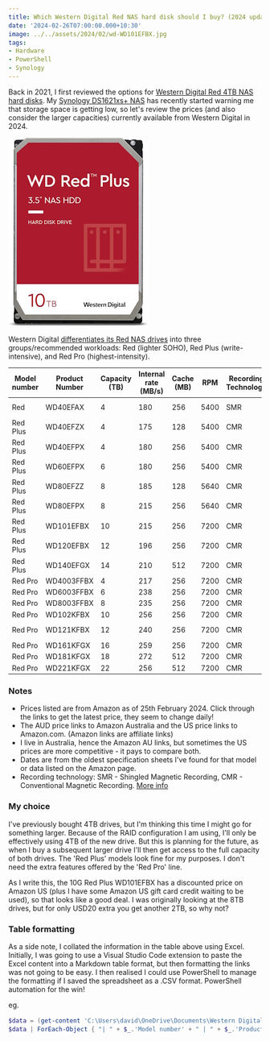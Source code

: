 ```yaml
---
title: Which Western Digital Red NAS hard disk should I buy? (2024 update)
date: '2024-02-26T07:00:00.000+10:30'
image: ../../assets/2024/02/wd-WD101EFBX.jpg
tags:
- Hardware
- PowerShell
- Synology
---
```


Back in 2021, I first reviewed the options for [Western Digital Red 4TB NAS hard disks](/2021/07/ws-red-nas-hdd). My [Synology DS1621xs+ NAS](/2021/04/synology-DS1621xs-review) has recently started warning me that storage space is getting low, so let's review the prices (and also consider the larger capacities) currently available from Western Digital in 2024.

![Western Digital WD Red Plus 10TB hard drive](../../assets/2024/02/wd-WD101EFBX.jpg)

Western Digital [differentiates its Red NAS drives](https://blog.westerndigital.com/wd-red-nas-drives/) into three groups/recommended workloads: Red (lighter SOHO), Red Plus (write-intensive), and Red Pro (highest-intensity).

| Model number | Product Number | Capacity (TB) | Internal rate (MB/s) | Cache (MB) | RPM | Recording Technology | Approx. Date | Spec sheet | Price (AUD) | Price (USD) |
|--------------|----------------|---------------|----------------------|------------|------|--------------|--------------|----------------|-------------|-------|
| Red | WD40EFAX | 4 | 180 | 256 | 5400 | SMR | Aug-20 | [Link](https://products.wdc.com/library/SpecSheet/ENG/2579-810238.pdf) | [230](https://www.amazon.com.au/Red-4TB-Hard-Drive-WD40EFAX/dp/B083XVY99B?dchild=1&keywords=WD40EFAX&qid=1626346773&s=computers&sr=1-1&th=1&linkCode=ll1&tag=flcdrg07-22&linkId=d74f62bc00a92d80a696b34cc98f54b9&language=en_AU&ref_=as_li_ss_tl) | [n/a](https://www.amazon.com/Red-4TB-Internal-Hard-Drive/dp/B083XVY99B?th=1&linkCode=ll1&tag=flcdrg0e-20&linkId=0f26c5d4d7be6c1eb61875482a35e5be&language=en_US&ref_=as_li_ss_tl) |
| Red Plus | WD40EFZX | 4 | 175 | 128 | 5400 | CMR | Jan-21 | [Link](https://documents.westerndigital.com/content/dam/doc-library/en_us../../assets/public/western-digital/product/internal-drives/wd-red-plus-hdd/product-brief-western-digital-wd-red-plus-hdd.pdf) | [257](https://www.amazon.com.au/Western-Digital-Plus-Internal-Drive-dp-B08VH8C3WZ/dp/B08VH8C3WZ?th=1&linkCode=ll1&tag=flcdrg07-22&linkId=74727ee5a46beb6f7943f833a2f00838&language=en_AU&ref_=as_li_ss_tl) | [111](https://www.amazon.com/Western-Digital-Plus-Internal-Drive/dp/B08VH8C3WZ?th=1&linkCode=ll1&tag=flcdrg0e-20&linkId=f31e48f0c116c6bbcf372e00c57a7968&language=en_US&ref_=as_li_ss_tl) |
| Red Plus | WD40EFPX | 4 | 180 | 256 | 5400 | CMR | Sep-22 | [Link](https://www.westerndigital.com/products/internal-drives/wd-red-plus-sata-3-5-hdd?sku=WD40EFPX) | [202](https://www.amazon.com.au/Western-Digital-10TB-Internal-Drive-dp-B08V13TGP4/dp/B0BDXSK2K7?th=1&linkCode=ll1&tag=flcdrg07-22&linkId=b63b9624074ab09b2cf289d64742c694&language=en_AU&ref_=as_li_ss_tl) | [n/a](https://www.amazon.com/Western-Digital-Plus-Internal-Drive/dp/B0BDXSK2K7?th=1&linkCode=ll1&tag=flcdrg0e-20&linkId=9637a9c251a77de3d05ccbbb7df490e2&language=en_US&ref_=as_li_ss_tl) |
| Red Plus | WD60EFPX | 6 | 180 | 256 | 5400 | CMR | Sep-22 | [Link](https://www.westerndigital.com/products/internal-drives/wd-red-plus-sata-3-5-hdd?sku=WD60EFPX) | [289](https://www.amazon.com.au/Western-Digital-10TB-Internal-Drive-dp-B08V13TGP4/dp/B0BDXQ61Z9?th=1&linkCode=ll1&tag=flcdrg07-22&linkId=c4b8d21953b79d713adf23511460b7c8&language=en_AU&ref_=as_li_ss_tl) | [n/a](https://www.amazon.com/Western-Digital-Plus-Internal-Drive/dp/B0BDXQ61Z9?th=1&linkCode=ll1&tag=flcdrg0e-20&linkId=85499246c43c8e95ac50fa687cbb37e8&language=en_US&ref_=as_li_ss_tl) |
| Red Plus | WD80EFZZ | 8 | 185 | 128 | 5640 | CMR | Jan-22 | [Link](https://www.westerndigital.com/products/internal-drives/wd-red-plus-sata-3-5-hdd?sku=WD80EFZZ) | [313](https://www.amazon.com.au/Western-Digital-10TB-Internal-Drive-dp-B09QQX27GM/dp/B08TZPS4QQ?th=1&linkCode=ll1&tag=flcdrg07-22&linkId=d99612013fa1b1bcb3fecc74e55f7fde&language=en_AU&ref_=as_li_ss_tl) | [n/a](https://www.amazon.com/Western-Digital-Plus-Internal-Drive/dp/B09QQX27GM?th=1&linkCode=ll1&tag=flcdrg0e-20&linkId=e7cbe45ccb3361781c70391586e74b78&language=en_US&ref_=as_li_ss_tl) |
| Red Plus | WD80EFPX | 8 | 215 | 256 | 5640 | CMR | Nov-23 | [Link](https://www.westerndigital.com/products/internal-drives/wd-red-plus-sata-3-5-hdd?sku=WD80EFPX) | [308](https://www.amazon.com.au/Western-Digital-Plus-Internal-Drive/dp/B0CMQ6SK7W?crid=9RHY7XTKL3SI&dib=eyJ2IjoiMSJ9.gkQRWHqEEwubKcMIl9604QlOTNg9dQbW3k2k8WAZ_1EsX-7HmE-JcsnSH1EH35lXMyA7kkgp6S7_AzLHelxYlrtDNJ4VcgVBqFbLVqkx8YVA6KgHtn5kxzZfxZd3Mv77ITIhu7FLOBpBSCToZPnob5gXjybWAOvLzIDNQJkXZg6NtwAJAo_zSwYVEfqsyZ_XEfJb8qVZC0MSe4W_nHAG2cKNkr7gw2_c7KyKm8QMjzlAUVYQ7OtLJUq23U4aLJHn5RoEMD0gWipwjxvYqGjSc1jTEdhpJGaif-H7p3sWgKU.ImTpzQDPyi41cqaBqHcMVLfC-Wxy13rb23vO4KeY6gk&dib_tag=se&keywords=WD80EFZZ&qid=1708837190&s=computers&sprefix=wd80efzz%2Ccomputers%2C353&sr=1-2&th=1&linkCode=ll1&tag=flcdrg07-22&linkId=e16bb7109183e849a1f392769bdd5855&language=en_AU&ref_=as_li_ss_tl) | [179](https://www.amazon.com/Western-Digital-Plus-Internal-Drive/dp/B0CMQ6SK7W?th=1&linkCode=ll1&tag=flcdrg0e-20&linkId=3c5cc0823d08c1dd87be175034c24c3e&language=en_US&ref_=as_li_ss_tl) |
| Red Plus | WD101EFBX | 10 | 215 | 256 | 7200 | CMR | Jan-20 | [Link](https://www.westerndigital.com/products/internal-drives/wd-red-plus-sata-3-5-hdd?sku=WD101EFBX) | [398](https://www.amazon.com.au/Western-Digital-10TB-Internal-Drive-dp-B08TZPS4QQ/dp/B08TZPS4QQ?th=1&linkCode=ll1&tag=flcdrg07-22&linkId=134237545e468bdb522ce2c3f361af66&language=en_AU&ref_=as_li_ss_tl) | [199](https://www.amazon.com/Western-Digital-10TB-Internal-Drive/dp/B08TZPS4QQ?th=1&linkCode=ll1&tag=flcdrg0e-20&linkId=ecbb8065e119844f0bb8828567695890&language=en_US&ref_=as_li_ss_tl) |
| Red Plus | WD120EFBX | 12 | 196 | 256 | 7200 | CMR | Jan-21 | [Link](https://www.westerndigital.com/products/internal-drives/wd-red-plus-sata-3-5-hdd?sku=WD120EFBX) | [515](https://www.amazon.com.au/Western-Digital-10TB-Internal-Drive-dp-B08V1L1WYD/dp/B08TZPS4QQ?th=1&linkCode=ll1&tag=flcdrg07-22&linkId=15a172fe41755f086ba315dbd09c33b1&language=en_AU&ref_=as_li_ss_tl) | [n/a](https://www.amazon.com/Western-Digital-12TB-Internal-Drive/dp/B08V1L1WYD?&linkCode=ll1&tag=flcdrg0e-20&linkId=4175b18c53c92165c9e6d800db4978cf&language=en_US&ref_=as_li_ss_tl) |
| Red Plus | WD140EFGX | 14 | 210 | 512 | 7200 | CMR | Jan-20 | [Link](https://www.westerndigital.com/products/internal-drives/wd-red-plus-sata-3-5-hdd?sku=WD140EFGX) | [658](https://www.amazon.com.au/Western-Digital-10TB-Internal-Drive-dp-B08V13TGP4/dp/B08TZPS4QQ?th=1&linkCode=ll1&tag=flcdrg07-22&linkId=b862770668bed956501297f0463ed777&language=en_AU&ref_=as_li_ss_tl) | [n/a](https://www.amazon.com/Western-Digital-14TB-Internal-Drive/dp/B08V13TGP4?th=1&linkCode=ll1&tag=flcdrg0e-20&linkId=f643646b1bdfa3d08cbda631f8cae94e&language=en_US&ref_=as_li_ss_tl) |
| Red Pro | WD4003FFBX | 4 | 217 | 256 | 7200 | CMR | Sep-20 | [Link](https://www.westerndigital.com/products/internal-drives/wd-red-pro-sata-hdd?sku=WD4003FFBX) | [212](https://www.amazon.com.au/4TB-Red-Pro-Hard-Drive/dp/B07B1WK3N5?dchild=1&keywords=WD4003FFBX&qid=1626346992&s=computers&sr=1-2&linkCode=ll1&tag=flcdrg07-22&linkId=77956e3b870c572e4b3b579dc502e6b9&language=en_AU&ref_=as_li_ss_tl) | [n/a](https://www.amazon.com/Western-Digital-Red-Hard-Drive/dp/B07B1WK3N5?th=1&linkCode=ll1&tag=flcdrg0e-20&linkId=a33822a4450a126eada949402eb52b27&language=en_US&ref_=as_li_ss_tl) |
| Red Pro | WD6003FFBX  | 6 | 238 | 256 | 7200 | CMR | Feb-18 | [Link](https://www.westerndigital.com/products/internal-drives/wd-red-pro-sata-hdd?sku=WD6003FFBX) | [339](https://www.amazon.com.au/4TB-Red-Pro-Hard-Drive/dp/B07B1HX5KN?dchild=1&keywords=WD4003FFBX&qid=1626346992&s=computers&sr=1-2&th=1&linkCode=ll1&tag=flcdrg07-22&linkId=8358a3cdb826115a4567937324cf29d2&language=en_AU&ref_=as_li_ss_tl) | [204](https://www.amazon.com/Western-Digital-Red-Hard-Drive/dp/B07B1HX5KN?th=1&linkCode=ll1&tag=flcdrg0e-20&linkId=1c58a85aa516335d463cb53c9c1220d7&language=en_US&ref_=as_li_ss_tl) |
| Red Pro | WD8003FFBX  | 8 | 235 | 256 | 7200 | CMR | Apr-18 | [Link](https://www.westerndigital.com/products/internal-drives/wd-red-pro-sata-hdd?sku=WD8003FFBX) | [404](https://www.amazon.com.au/4TB-Red-Pro-Hard-Drive/dp/B07D3N95GS?dchild=1&keywords=WD4003FFBX&qid=1626346992&s=computers&sr=1-2&th=1&linkCode=ll1&tag=flcdrg07-22&linkId=c75bca9d884b1085b19f9d00463b1dad&language=en_AU&ref_=as_li_ss_tl) | [229](https://www.amazon.com/Western-Digital-Red-Hard-Drive/dp/B07D3N95GS?th=1&linkCode=ll1&tag=flcdrg0e-20&linkId=ad002cd6a9e2f98b27695596a1bbfe5a&language=en_US&ref_=as_li_ss_tl) |
| Red Pro | WD102KFBX | 10 | 256 | 256 | 7200 | CMR | Jan-20 | [Link](https://www.westerndigital.com/products/internal-drives/wd-red-pro-sata-hdd?sku=WD102KFBX) | [465](https://www.amazon.com.au/4TB-Red-Pro-Hard-Drive/dp/B084F34HZ6?dchild=1&keywords=WD4003FFBX&qid=1626346992&s=computers&sr=1-2&th=1&linkCode=ll1&tag=flcdrg07-22&linkId=05baa568f88dd396b24e41190b592563&language=en_AU&ref_=as_li_ss_tl) | [269](https://www.amazon.com/Western-Digital-Red-Hard-Drive/dp/B084F34HZ6?th=1&linkCode=ll1&tag=flcdrg0e-20&linkId=4c26abef9e5706f9632f30e893dba695&language=en_US&ref_=as_li_ss_tl) |
| Red Pro | WD121KFBX | 12 | 240 | 256 | 7200 | CMR | May-19 | [Link](https://www.westerndigital.com/products/internal-drives/wd-red-pro-sata-hdd?sku=WD121KFBX) | [491](https://www.amazon.com.au/4TB-Red-Pro-Hard-Drive/dp/B07RTMPWD8?dchild=1&keywords=WD4003FFBX&qid=1626346992&s=computers&sr=1-2&th=1&linkCode=ll1&tag=flcdrg07-22&linkId=ac22910c7e7cd62d204dca7ea88834e6&language=en_AU&ref_=as_li_ss_tl) | [285](https://www.amazon.com/Western-Digital-Red-Hard-Drive/dp/B07RTMPWD8?th=1&linkCode=ll1&tag=flcdrg0e-20&linkId=32cc7e7358fe27d9894e2bc2eb45420e&language=en_US&ref_=as_li_ss_tl) |
| Red Pro | WD161KFGX | 16 | 259 | 256 | 7200 | CMR | Sep-20 | [Link](https://www.westerndigital.com/products/internal-drives/wd-red-pro-sata-hdd?sku=WD161KFGX) | [554](https://www.amazon.com.au/4TB-Red-Pro-Hard-Drive/dp/B08K3VVKSW?dchild=1&keywords=WD4003FFBX&qid=1626346992&s=computers&sr=1-2&th=1&linkCode=ll1&tag=flcdrg07-22&linkId=312b20941bfe8624860b1254c7a7e9fe&language=en_AU&ref_=as_li_ss_tl) | [308](https://www.amazon.com/Western-Digital-Red-Hard-Drive/dp/B08K3VVKSW?th=1&linkCode=ll1&tag=flcdrg0e-20&linkId=2e68016dcaf9cb5dc6d36b256e9fd2d4&language=en_US&ref_=as_li_ss_tl) |
| Red Pro | WD181KFGX | 18 | 272 | 512 | 7200 | CMR | Sep-20 | [Link](https://www.westerndigital.com/products/internal-drives/wd-red-pro-sata-hdd?sku=WD181KFGX) | [583](https://www.amazon.com.au/4TB-Red-Pro-Hard-Drive/dp/B08K3TFM92?dchild=1&keywords=WD4003FFBX&qid=1626346992&s=computers&sr=1-2&th=1&linkCode=ll1&tag=flcdrg07-22&linkId=3a51e6f5a689ce387191d9a22ab16ade&language=en_AU&ref_=as_li_ss_tl) | [342](https://www.amazon.com/Western-Digital-Red-Hard-Drive/dp/B08K3TFM92?th=1&linkCode=ll1&tag=flcdrg0e-20&linkId=720ac28855cba0a987340152c5e07234&language=en_US&ref_=as_li_ss_tl) |
| Red Pro | WD221KFGX | 22 | 256 | 512 | 7200 | CMR | Jul-22 | [Link](https://www.westerndigital.com/products/internal-drives/wd-red-pro-sata-hdd?sku=WD221KFGX) | [849](https://www.amazon.com.au/4TB-Red-Pro-Hard-Drive/dp/B0B5W1CQ8W?dchild=1&keywords=WD4003FFBX&qid=1626346992&s=computers&sr=1-2&th=1&linkCode=ll1&tag=flcdrg07-22&linkId=f0adb3d2f4b81ac3f403eb31206e3425&language=en_AU&ref_=as_li_ss_tl) | [419](https://www.amazon.com/Western-Digital-Red-Hard-Drive/dp/B0B5W1CQ8W?th=1&linkCode=ll1&tag=flcdrg0e-20&linkId=72b6963065ab066728951d069b899596&language=en_US&ref_=as_li_ss_tl) |

### Notes

- Prices listed are from Amazon as of 25th February 2024. Click through the links to get the latest price, they seem to change daily!
- The AUD price links to Amazon Australia and the US price links to Amazon.com. (Amazon links are affiliate links)
- I live in Australia, hence the Amazon AU links, but sometimes the US prices are more competitive - it pays to compare both.
- Dates are from the oldest specification sheets I've found for that model or data listed on the Amazon page.
- Recording technology: SMR - Shingled Magnetic Recording, CMR - Conventional Magnetic Recording. [More info](https://blog.westerndigital.com/dmsmr-device-managed-shingled-magnetic-recording/)

### My choice

I've previously bought 4TB drives, but I'm thinking this time I might go for something larger. Because of the RAID configuration I am using, I'll only be effectively using 4TB of the new drive. But this is planning for the future, as when I buy a subsequent larger drive I'll then get access to the full capacity of both drives. The 'Red Plus' models look fine for my purposes. I don't need the extra features offered by the 'Red Pro' line.

As I write this, the 10G Red Plus WD101EFBX has a discounted price on Amazon US (plus I have some Amazon US gift card credit waiting to be used), so that looks like a good deal. I was originally looking at the 8TB drives, but for only USD20 extra you get another 2TB, so why not?

### Table formatting

As a side note, I collated the information in the table above using Excel. Initially, I was going to use a Visual Studio Code extension to paste the Excel content into a Markdown table format, but then formatting the links was not going to be easy. I then realised I could use PowerShell to manage the formatting if I saved the spreadsheet as a .CSV format. PowerShell automation for the win!

eg.

```powershell
$data = (get-content 'C:\Users\david\OneDrive\Documents\Western Digital Hard disk costs.csv') | ConvertFrom-Csv
$data | ForEach-Object { "| " + $_.'Model number' + " | " + $_.'Product Number' + " | " + $_.'Capacity (TB)' + " | " + $_.'Internal rate (MB/s)' + " | " + $_.'Cache (MB)' + " | " + $_.RPM + " | " + $_.'Recording Technology' + " | " + $_.'Approx. Date' + " | [Link](" + $_.'Spec sheet' + ") | [" + $_.'Price (AUD)' + "](" + $_.'Amazon AU'+ ") | [" + $_.'Price (USD)' + "](" + $_.'Amazon US' + ") |" } | clip
```

